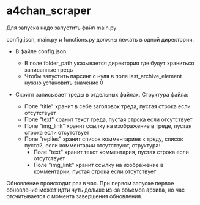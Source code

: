 # a4chan_scraper

Для запуска надо запустить файл main.py  

config.json, main.py и functions.py должны лежать в одной директории.  

- В файле config.json:  
  - В поле folder_path указывается директория где будут храниться записанные треды
  - Чтобы запустить парсинг с нуля в поле last_archive_element нужно установить значение 0
  
- Скрипт записывает треды в отдельных файлах. Структура файла:
  - Поле "title" хранит в себе заголовок треда, пустая строка если отсутствует  
  - Поле "text" хранит текст треда, пустая строка если отсутствует  
  - Поле "img_link" хранит ссылку на изображение в треде, пустая строка если отсутствует  
  - Поле "replies" зранит список комментариев к треду, список пустой, если комментарии отсутствуют, структура:  
    - Поле "text" хранит текст комментария, пустая строка если отсутствует  
    - Поле "img_link" хранит ссылку на изображение в комментарии, пустая строка если отсутствует  
  
Обновление происходит раз в час. При первом запуске первое обновление может идти чуть дольше из-за объемов архива, но час отсчитывается с момента завершения обновления.
